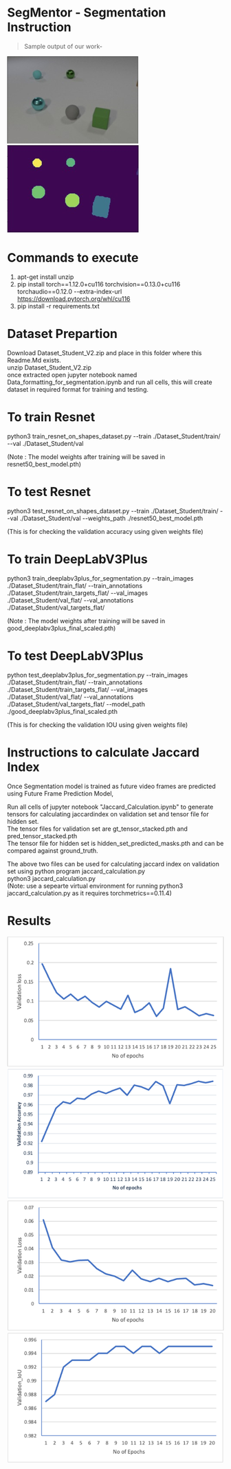 # SegMentor - Segmentation Instruction

> Sample output of our work-

![alt text](demo_images/input.jfif)
![alt text](demo_images/segmented.jfif)

# Commands to execute

1. apt-get install unzip
2. pip install torch==1.12.0+cu116 torchvision==0.13.0+cu116 torchaudio==0.12.0 --extra-index-url https://download.pytorch.org/whl/cu116
3. pip install -r requirements.txt

# Dataset Prepartion

Download Dataset_Student_V2.zip and place in this folder where this Readme.Md exists. <br>
unzip Dataset_Student_V2.zip <br>
once extracted open jupyter notebook named Data_formatting_for_segmentation.ipynb and run all cells, this will create dataset in required format for training and testing.<br>

# To train Resnet

python3 train_resnet_on_shapes_dataset.py --train ./Dataset_Student/train/ --val ./Dataset_Student/val

(Note : The model weights after training will be saved in resnet50_best_model.pth)

# To test Resnet

python3 test_resnet_on_shapes_dataset.py --train ./Dataset_Student/train/ --val ./Dataset_Student/val --weights_path ./resnet50_best_model.pth

(This is for checking the validation accuracy using given weights file)

# To train DeepLabV3Plus

python3 train_deeplabv3plus_for_segmentation.py --train_images ./Dataset_Student/train_flat/ --train_annotations ./Dataset_Student/train_targets_flat/ --val_images ./Dataset_Student/val_flat/ --val_annotations ./Dataset_Student/val_targets_flat/

(Note : The model weights after training will be saved in good_deeplabv3plus_final_scaled.pth)

# To test DeepLabV3Plus

python test_deeplabv3plus_for_segmentation.py --train_images ./Dataset_Student/train_flat/ --train_annotations ./Dataset_Student/train_targets_flat/ --val_images ./Dataset_Student/val_flat/ --val_annotations ./Dataset_Student/val_targets_flat/ --model_path ./good_deeplabv3plus_final_scaled.pth

(This is for checking the validation IOU using given weights file)

# Instructions to calculate Jaccard Index

Once Segmentation model is trained as future video frames are predicted using Future Frame Prediction Model, <br>

Run all cells of jupyter notebook "Jaccard_Calculation.ipynb" to generate tensors for calculating jaccardindex on validation set and tensor file for hidden set.<br>
The tensor files for validation set are gt_tensor_stacked.pth and pred_tensor_stacked.pth<br>
The tensor file for hidden set is hidden_set_predicted_masks.pth and can be compared against ground_truth.<br>

The above two files can be used for calculating jaccard index on validation set using python program jaccard_calculation.py <br>
python3 jaccard_calculation.py
<br>
(Note: use a sepearte virtual environment for running python3 jaccard_calculation.py as it requires torchmetrics==0.11.4)

# Results

![alt text](demo_images/resnet50_ValLoss.png)
![alt text](demo_images/resnet50val_acc.png)
![alt text](demo_images/deeplabv3+val_loss.png)
![alt text](demo_images/deeplabv3+val_iou.png)

<!-- # First install pytorch with torch vision etc with this command
pip install torch==1.12.0+cu116 torchvision==0.13.0+cu116 torchaudio==0.12.0 --extra-index-url https://download.pytorch.org/whl/cu116
pretrainedmodels pip install requirements.txt
segementation_models pip install requirements.txt

pip install torchmetrics==0.7
pip install pytorch-lightning==1.5.4
pip install torchtext==0.6.0
pip install matplotlib

pip install gdown

pip install jupyter -->

<!-- python train_resnet_on_shapes_dataset.py --train ./Dataset_Student/train/ --val ./Dataset_Student/val

python test_resnet_on_shapes_dataset.py --train ./Dataset_Student/train/ --val ./Dataset_Student/val --weights_path ./resnet50_best_model.pth -->

<!-- python train_deeplabv3plus_for_segmentation.py --train_images ./Dataset_Student/train_flat/ --train_annotations ./Dataset_Student/train_targets_flat/ --val_images ./Dataset_Student/val_flat/  --val_annotations ./Dataset_Student/val_targets_flat/

python test_deeplabv3plus_for_segmentation.py --train_images ./Dataset_Student/train_flat/ --train_annotations ./Dataset_Student/train_targets_flat/ --val_images ./Dataset_Student/val_flat/  --val_annotations ./Dataset_Student/val_targets_flat/ --model_path ./good_deeplabv3plus_final_scaled.pth  -->
